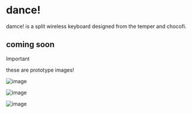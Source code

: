 # dance!
damce! is a split wireless keyboard designed from the temper and chocofi.

## coming soon

>[!IMPORTANT]
>these are prototype images!

![image](https://github.com/chase-hunter/dance/assets/122387925/f5b97734-94a3-491f-99fc-8831f2fc040e)

![image](https://github.com/chase-hunter/dance/assets/122387925/6eddcbcd-b806-4695-b4e6-1e565556e29c)  

![image](https://github.com/chase-hunter/dance/assets/122387925/b2df23ee-f1e1-4b28-a517-0431c28e33ea)

